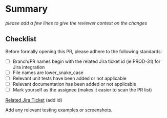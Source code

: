 # Summary

*please add a few lines to give the reviewer context on the changes*

## Checklist

Before formally opening this PR, please adhere to the following standards:

- [ ] Branch/PR names begin with the related Jira ticket id (ie PROD-31) for Jira integration
- [ ] File names are lower_snake_case
- [ ] Relevant unit tests have been added or not applicable
- [ ] Relevant documentation has been added or not applicable
- [ ] Mark yourself as the assignee (makes it easier to scan the PR list)

[Related Jira Ticket](https://synccomputing.atlassian.net/browse/PROD-) (add id)

Add any relevant testing examples or screenshots.